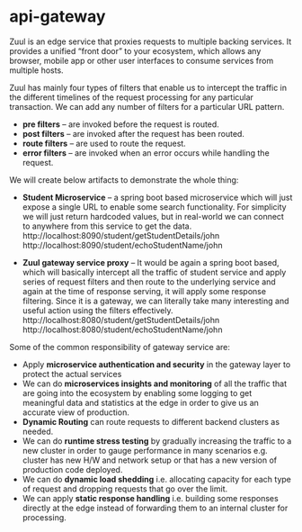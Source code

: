 # api-gateway

Zuul is an edge service that proxies requests to multiple backing services. It provides a unified “front door” to your ecosystem, which allows any browser, mobile app or other user interfaces to consume services from multiple hosts.<br>

Zuul has mainly four types of filters that enable us to intercept the traffic in the different timelines of the request processing for any particular transaction. We can add any number of filters for a particular URL pattern.<br>
* **pre filters** – are invoked before the request is routed.<br>
* **post filters** – are invoked after the request has been routed.<br>
* **route filters** – are used to route the request.<br>
* **error filters** – are invoked when an error occurs while handling the request.<br>

We will create below artifacts to demonstrate the whole thing:<br>
* **Student Microservice** – a spring boot based microservice which will just expose a single URL to enable some search functionality. For simplicity we will just return hardcoded values, but in real-world we can connect to anywhere from this service to get the data.<br>
http://localhost:8090/student/getStudentDetails/john<br>
http://localhost:8090/student/echoStudentName/john<br>

* **Zuul gateway service proxy** – It would be again a spring boot based, which will basically intercept all the traffic of student service and apply series of request filters and then route to the underlying service and again at the time of response serving, it will apply some response filtering. Since it is a gateway, we can literally take many interesting and useful action using the filters effectively.<br>
http://localhost:8080/student/getStudentDetails/john<br>
http://localhost:8080/student/echoStudentName/john<br>

Some of the common responsibility of gateway service are:<br>
* Apply **microservice authentication and security** in the gateway layer to protect the actual services<br>
* We can do **microservices insights and monitoring** of all the traffic that are going into the ecosystem by enabling some logging to get meaningful data and statistics at the edge in order to give us an accurate view of production.<br>
* **Dynamic Routing** can route requests to different backend clusters as needed.<br>
* We can do **runtime stress testing** by gradually increasing the traffic to a new cluster in order to gauge performance in many scenarios e.g. cluster has new H/W and network setup or that has a new version of production code deployed.<br>
* We can do **dynamic load shedding** i.e. allocating capacity for each type of request and dropping requests that go over the limit.<br>
* We can apply **static response handling** i.e. building some responses directly at the edge instead of forwarding them to an internal cluster for processing.<br>
